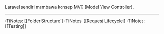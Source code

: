 Laravel sendiri membawa konsep MVC (Model View Controller).

---

:TiNotes:  [[Folder Structure]]
:TiNotes:  [[Request Lifecycle]]
:TiNotes:  [[Testing]]
